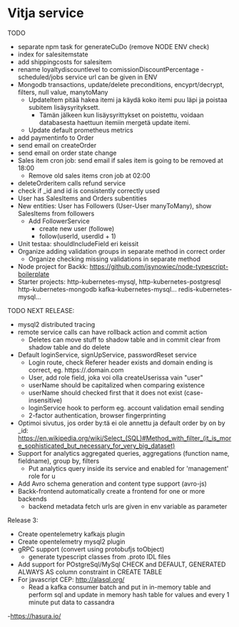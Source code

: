 # Vitja service

TODO
- separate npm task for generateCuDo (remove NODE ENV check)
- index for salesitemstate
- add shippingcosts for salesitem
- rename loyaltydiscountlevel to comissionDiscountPercentage
-scheduled/jobs service url can be given in ENV
- Mongodb transactions, update/delete preconditions, encyprt/decrypt, filters, null value, manytoMany
  - UpdateItem pitää hakea itemi ja käydä koko itemi puu läpi ja poistaa subitem lisäysyrityksett.
    - Tämän jälkeen kun lisäysyrittykset on poistettu, voidaan databasesta haettuun itemiin mergetä update itemi.
  - Update default prometheus metrics
- add paymentinfo to Order
- send email on createOrder
- send email on order state change  
- Sales item cron job: send email if sales item is going to be removed at 18:00
  - Remove old sales items cron job at 02:00
- deleteOrderitem calls refund service
- check if _id and id is consistently correctly used
- User has SalesItems and Orders subentities
- New entities: User has Followers (User-User manyToMany), show SalesItems from followers
  - Add FollowerService
    - create new user (followe)
    - follow(userId, userdId + 1)
- Unit testaa: shouldIncludeField eri keissit 
- Organize adding validation groups in separate method in correct order
  - Organize checking missing validations in separate method
- Node project for Backk: https://github.com/jsynowiec/node-typescript-boilerplate
- Starter projects:
   http-kubernetes-mysql,
   http-kubernetes-postgresql
   http-kubernetes-mongodb
   kafka-kubernetes-mysql...
   redis-kubernetes-mysql...
  


TODO NEXT RELEASE:
- mysql2 distributed tracing
- remote service calls can have rollback action and commit action
  - Deletes can move stuff to shadow table and in commit clear from shadow table and do delete
- Default loginService, signUpService, passwordReset service
    - Login route, check Referer header exists and domain ending is correct, eg. https://<something>.domain.com
    - User, add role field, joka voi olla createUserissa vain "user"
    - userName should be capitalized when comparing existence
    - userName should checked first that it does not exist (case-insensitive)
    - loginService hook to perform eg. account validation email sending
    - 2-factor authentication, browser fingerprinting
- Optimoi sivutus, jos order by:tä ei ole annettu ja default order by on by _id:
    https://en.wikipedia.org/wiki/Select_(SQL)#Method_with_filter_(it_is_more_sophisticated_but_necessary_for_very_big_dataset)
- Support for analytics aggregated queries, aggregations (function name, fieldname), group by, filters
    - Put analytics query inside its service and enabled for 'management' role for u
- Add Avro schema generation and content type support (avro-js)
- Backk-frontend automatically create a frontend for one or more backends
  - backend metadata fetch urls are given in env variable as parameter

Release 3:
- Create opentelemetry kafkajs plugin
- Create opentelemetry mysql2 plugin
- gRPC support (convert using protobufjs toObject)
  - generate typescript classes from .proto IDL files
- Add support for POstgreSql/MySql CHECK and DEFAULT, GENERATED ALWAYS AS column constraint in CREATE TABLE
- For javascript CEP: http://alasql.org/
  - Read a kafka consumer batch and put in in-memory table and perform sql and
    update in memory hash table for values and every 1 minute put data to cassandra
    
-https://hasura.io/
